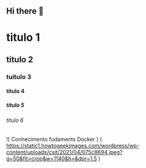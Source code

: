## Hi there 👋

<!-- cabeçalhos -->
# titulo 1
## titulo 2 
### tuitulo 3
#### titulo 4
##### titulo 5 
###### titulo 6

![ Conhecimento fudaments Docker ] ( https://static1.howtogeekimages.com/wordpress/wp-content/uploads/csit/2021/04/075c8694.jpeg?q=50&fit=crop&w=1140&h=&dpr=1.5 )
<!--
**thlino/thlino** is a ✨ _special_ ✨ repository because its `README.md` (this file) appears on your GitHub profile.

Here are some ideas to get you started:

- 🔭 I’m currently working on ...
- 🌱 I’m currently learning ...
- 👯 I’m looking to collaborate on ...
- 🤔 I’m looking for help with ...
- 💬 Ask me about ...
- 📫 How to reach me: ...
- 😄 Pronouns: ...
- ⚡ Fun fact: ...
-->

